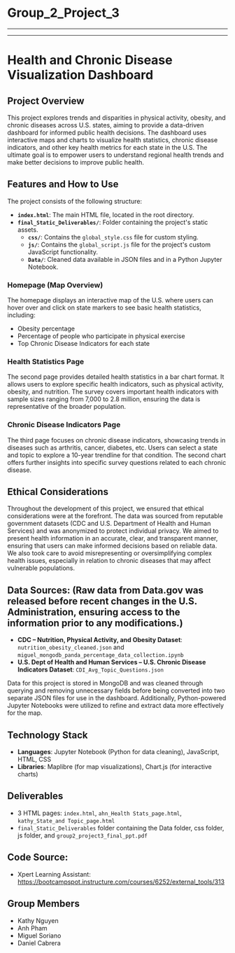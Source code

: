# Group_2_Project_3
---
---
# Health and Chronic Disease Visualization Dashboard

## Project Overview
This project explores trends and disparities in physical activity, obesity, and chronic diseases across U.S. states, aiming to provide a data-driven dashboard for informed public health decisions. The dashboard uses interactive maps and charts to visualize health statistics, chronic disease indicators, and other key health metrics for each state in the U.S. The ultimate goal is to empower users to understand regional health trends and make better decisions to improve public health.

## Features and How to Use

The project consists of the following structure:

- **`index.html`**: The main HTML file, located in the root directory.
- **`final_Static_Deliverables/`**: Folder containing the project's static assets.
  - **`css/`**: Contains the `global_style.css` file for custom styling.
  - **`js/`**: Contains the `global_script.js` file for the project's custom JavaScript functionality.
  - **`Data/`**: Cleaned data available in JSON files and in a Python Jupyter Notebook. 
    
### Homepage (Map Overview)
The homepage displays an interactive map of the U.S. where users can hover over and click on state markers to see basic health statistics, including:
- Obesity percentage
- Percentage of people who participate in physical exercise
- Top Chronic Disease Indicators for each state  

### Health Statistics Page
The second page provides detailed health statistics in a bar chart format. It allows users to explore specific health indicators, such as physical activity, obesity, and nutrition. The survey covers important health indicators with sample sizes ranging from 7,000 to 2.8 million, ensuring the data is representative of the broader population.  

### Chronic Disease Indicators Page
The third page focuses on chronic disease indicators, showcasing trends in diseases such as arthritis, cancer, diabetes, etc. Users can select a state and topic to explore a 10-year trendline for that condition. The second chart offers further insights into specific survey questions related to each chronic disease.  

## Ethical Considerations
Throughout the development of this project, we ensured that ethical considerations were at the forefront. The data was sourced from reputable government datasets (CDC and U.S. Department of Health and Human Services) and was anonymized to protect individual privacy. We aimed to present health information in an accurate, clear, and transparent manner, ensuring that users can make informed decisions based on reliable data. We also took care to avoid misrepresenting or oversimplifying complex health issues, especially in relation to chronic diseases that may affect vulnerable populations.

## Data Sources: (Raw data from Data.gov was released before recent changes in the U.S. Administration, ensuring access to the information prior to any modifications.)
- **CDC – Nutrition, Physical Activity, and Obesity Dataset**: `nutrition_obesity_cleaned.json` and `miguel_mongodb_panda_percentage_data_collection.ipynb`
- **U.S. Dept of Health and Human Services – U.S. Chronic Disease Indicators Dataset**: `CDI_Avg_Topic_Questions.json`

Data for this project is stored in MongoDB and was cleaned through querying and removing unnecessary fields before being converted into two separate JSON files for use in the dashboard. Additionally, Python-powered Jupyter Notebooks were utilized to refine and extract data more effectively for the map.

## Technology Stack
- **Languages**: Jupyter Notebook (Python for data cleaning), JavaScript, HTML, CSS
- **Libraries**: Maplibre (for map visualizations), Chart.js (for interactive charts)

## Deliverables
- 3 HTML pages: `index.html`, `ahn_Health Stats_page.html`, `kathy_State_and Topic_page.html`
- `final_Static_Deliverables` folder containing the Data folder, css folder, js folder, and `group2_project3_final_ppt.pdf`

## Code Source: 
- Xpert Learning Assistant: https://bootcampspot.instructure.com/courses/6252/external_tools/313

## Group Members
- Kathy Nguyen
- Anh Pham
- Miguel Soriano
- Daniel Cabrera
